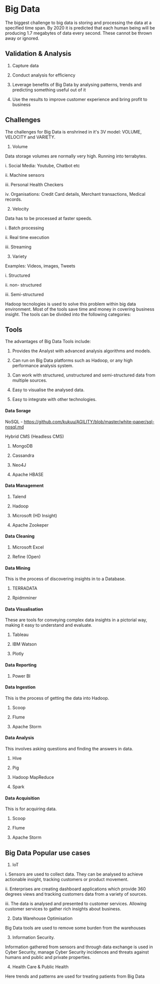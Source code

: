 # Big Data



The biggest challenge to big data is storing and processing the data at a specified time span. By 2020 it is predicted that each human being will be producing 1.7 megabytes of data every second. These cannot be thrown away or ignored.


## Validation & Analysis

1. Capture data

2. Conduct analysis for efficiency

3. Leverage benefits of Big Data by analysing patterns, trends and predicting something 
useful out of it

4. Use the results to improve customer experience and bring profit to business



## Challenges

The challenges for Big Data is enshrined in it's 3V model: VOLUME, VELOCITY and VARIETY.


1. Volume 

Data storage volumes are normally very high. Running into terrabytes. 

i. Social Media:  Youtube, Chatbot etc

ii. Machine sensors

iii. Personal Health Checkers

iv. Organisations: Credit Card details, Merchant transactions, Medical records.



2. Velocity

Data has to be processed at faster speeds.

i. Batch processing

ii. Real time execution

iii. Streaming



3. Variety

Examples: Videos, images, Tweets

i. Structured

ii. non- structured

iii. Semi-structured



Hadoop tecnologies is used to solve  this problem within big data environment. Most of the tools save time and money in covering business insight. The tools can be divided into the following categories:


## Tools

The advantages of Big Data Tools include:


1. Provides the Analyst with advanced analysis algorithms and models.

2. Can run on Big Data platforms such as Hadoop, or any high performance analysis system.

3. Can work with structured, unstructured and semi-structured data from multiple sources.

4. Easy to visualise the analysed data.

5. Easy to integrate with other technologies.




#### Data Sorage 


NoSQL - https://github.com/kukuu/AGILITY/blob/master/white-paper/sql-nosql.md 

Hybrid CMS (Headless CMS)


1. MongoDB

2. Cassandra

3. Neo4J

4. Apache HBASE




#### Data Management

1. Talend

2. Hadoop

3. Microsoft (HD Insight)

4. Apache Zookeper




#### Data Cleaning


1. Microsoft Excel 

2. Refine (Open)



#### Data Mining

This is the process of discovering insights in to a Database.


1. TERRADATA 

2. Rpidmminer


#### Data Visualisation

These are tools for conveying complex data insights in a pictorial way, making it easy to understand and evaluate.


1. Tableau

2. IBM Watson

3. Plotly


#### Data Reporting


1. Power BI


#### Data Ingestion

This is the process of getting the data into Hadoop.


1. Scoop

2. Flume

3. Apache Storm


#### Data Analysis

This involves asking questions and finding the answers in data.


1. Hive

2. Pig

3. Hadoop MapReduce

4. Spark



#### Data Acquisition

This is for acquiring data.


1. Scoop

2. Flume

3. Apache Storm



## Big Data Popular use cases


1. IoT

i. Sensors are used to collect data. They can be analysed to achieve actionable insight, tracking customers or product movement.

ii. Enterprises are creating dashboard applications which provide 360 degrees views and tracking customers data from a variety of sources.

iii. The data is analysed and presented to customer services. Allowing customer services to gather rich insights about business.



2.  Data Warehouse Optimisation

Big Data tools are used to remove some burden from the warehouses


3. Information Security.

Information gathered from sensors and through data exchange is used in Cyber Security, manage Cyber Security incidences and threats against humans and public and private properties.

4. Health Care & Public Health

Here trends and patterns are used for treating patients from Big Data
